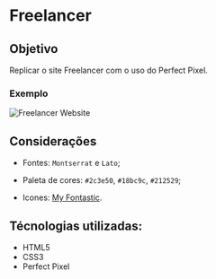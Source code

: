 # Freelancer

## Objetivo

Replicar o site Freelancer com o uso do Perfect Pixel.

### Exemplo
![Freelancer Website](docs/fullpage.png)

## Considerações

* Fontes: `Montserrat` e `Lato`;

* Paleta de cores: `#2c3e50`, `#18bc9c`, `#212529`;

* Icones: [My Fontastic](http://app.fontastic.me).

## Técnologias utilizadas:

* HTML5
* CSS3
* Perfect Pixel
